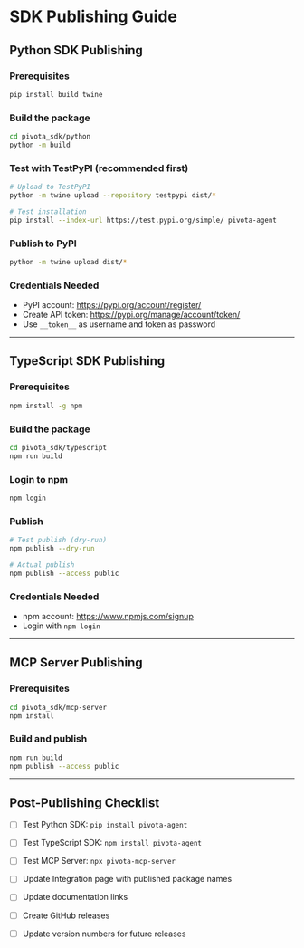# SDK Publishing Guide

## Python SDK Publishing

### Prerequisites
```bash
pip install build twine
```

### Build the package
```bash
cd pivota_sdk/python
python -m build
```

### Test with TestPyPI (recommended first)
```bash
# Upload to TestPyPI
python -m twine upload --repository testpypi dist/*

# Test installation
pip install --index-url https://test.pypi.org/simple/ pivota-agent
```

### Publish to PyPI
```bash
python -m twine upload dist/*
```

### Credentials Needed
- PyPI account: https://pypi.org/account/register/
- Create API token: https://pypi.org/manage/account/token/
- Use `__token__` as username and token as password

---

## TypeScript SDK Publishing

### Prerequisites
```bash
npm install -g npm
```

### Build the package
```bash
cd pivota_sdk/typescript
npm run build
```

### Login to npm
```bash
npm login
```

### Publish
```bash
# Test publish (dry-run)
npm publish --dry-run

# Actual publish
npm publish --access public
```

### Credentials Needed
- npm account: https://www.npmjs.com/signup
- Login with `npm login`

---

## MCP Server Publishing

### Prerequisites
```bash
cd pivota_sdk/mcp-server
npm install
```

### Build and publish
```bash
npm run build
npm publish --access public
```

---

## Post-Publishing Checklist

- [ ] Test Python SDK: `pip install pivota-agent`
- [ ] Test TypeScript SDK: `npm install pivota-agent`
- [ ] Test MCP Server: `npx pivota-mcp-server`
- [ ] Update Integration page with published package names
- [ ] Update documentation links
- [ ] Create GitHub releases
- [ ] Update version numbers for future releases

